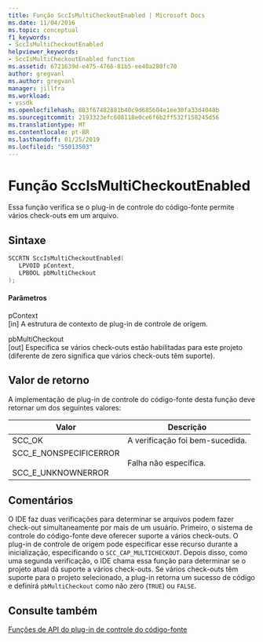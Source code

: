 ```yaml
---
title: Função SccIsMultiCheckoutEnabled | Microsoft Docs
ms.date: 11/04/2016
ms.topic: conceptual
f1_keywords:
- SccIsMultiCheckoutEnabled
helpviewer_keywords:
- SccIsMultiCheckoutEnabled function
ms.assetid: 6721639d-e475-4766-81b5-ee40a280fc70
author: gregvanl
ms.author: gregvanl
manager: jillfra
ms.workload:
- vssdk
ms.openlocfilehash: 883f67482881b40c9d685604e1ee30fa33d4048b
ms.sourcegitcommit: 2193323efc608118e0ce6f6b2ff532f158245d56
ms.translationtype: MT
ms.contentlocale: pt-BR
ms.lasthandoff: 01/25/2019
ms.locfileid: "55013503"
---
```

# <a name="sccismulticheckoutenabled-function"></a>Função SccIsMultiCheckoutEnabled
Essa função verifica se o plug-in de controle do código-fonte permite vários check-outs em um arquivo.  
  
## <a name="syntax"></a>Sintaxe  
  
```cpp  
SCCRTN SccIsMultiCheckoutEnabled(  
   LPVOID pContext,  
   LPBOOL pbMultiCheckout  
);  
```  
  
#### <a name="parameters"></a>Parâmetros  
 pContext  
 [in] A estrutura de contexto de plug-in de controle de origem.  
  
 pbMultiCheckout  
 [out] Especifica se vários check-outs estão habilitadas para este projeto (diferente de zero significa que vários check-outs têm suporte).  
  
## <a name="return-value"></a>Valor de retorno  
 A implementação de plug-in de controle do código-fonte desta função deve retornar um dos seguintes valores:  
  
|Valor|Descrição|  
|-----------|-----------------|  
|SCC_OK|A verificação foi bem-sucedida.|  
|SCC_E_NONSPECIFICERROR<br /><br /> SCC_E_UNKNOWNERROR|Falha não específica.|  
  
## <a name="remarks"></a>Comentários  
 O IDE faz duas verificações para determinar se arquivos podem fazer check-out simultaneamente por mais de um usuário. Primeiro, o sistema de controle do código-fonte deve oferecer suporte a vários check-outs. O plug-in de controle de origem pode especificar esse recurso durante a inicialização, especificando o `SCC_CAP_MULTICHECKOUT`. Depois disso, como uma segunda verificação, o IDE chama essa função para determinar se o projeto atual dá suporte a vários check-outs. Se vários check-outs têm suporte para o projeto selecionado, a plug-in retorna um sucesso de código e definirá `pbMultiCheckout` como não zero (`TRUE`) ou `FALSE`.  
  
## <a name="see-also"></a>Consulte também  
 [Funções de API do plug-in de controle do código-fonte](../extensibility/source-control-plug-in-api-functions.md)